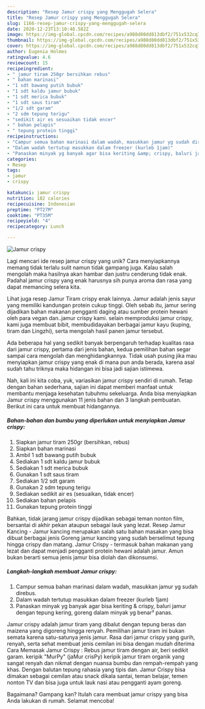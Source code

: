 ```yaml
---
description: "Resep Jamur crispy yang Menggugah Selera"
title: "Resep Jamur crispy yang Menggugah Selera"
slug: 1166-resep-jamur-crispy-yang-menggugah-selera
date: 2020-12-23T13:10:48.582Z
image: https://img-global.cpcdn.com/recipes/a988d80dd813dbf2/751x532cq70/jamur-crispy-foto-resep-utama.jpg
thumbnail: https://img-global.cpcdn.com/recipes/a988d80dd813dbf2/751x532cq70/jamur-crispy-foto-resep-utama.jpg
cover: https://img-global.cpcdn.com/recipes/a988d80dd813dbf2/751x532cq70/jamur-crispy-foto-resep-utama.jpg
author: Eugenia Holmes
ratingvalue: 4.6
reviewcount: 15
recipeingredient:
- " jamur tiram 250gr bersihkan rebus"
- " bahan marinasi"
- "1 sdt bawang putih bubuk"
- "1 sdt kaldu jamur bubuk"
- "1 sdt merica bubuk"
- "1 sdt saus tiram"
- "1/2 sdt garam"
- "2 sdm tepung terigu"
- "sedikit air es sesuaikan tidak encer"
- " bahan pelapis"
- " tepung protein tinggi"
recipeinstructions:
- "Campur semua bahan marinasi dalam wadah, masukkan jamur yg sudah direbus."
- "Dalam wadah tertutup masukkan dalam freezer (kurleb 1jam)"
- "Panaskan minyak yg banyak agar bisa keriting &amp; crispy, baluri jamur dengan tepung kering, goreng dalam minyak yg benar² panas."
categories:
- Resep
tags:
- jamur
- crispy

katakunci: jamur crispy 
nutrition: 182 calories
recipecuisine: Indonesian
preptime: "PT27M"
cooktime: "PT35M"
recipeyield: "4"
recipecategory: Lunch

---
```



![Jamur crispy](https://img-global.cpcdn.com/recipes/a988d80dd813dbf2/751x532cq70/jamur-crispy-foto-resep-utama.jpg)

Lagi mencari ide resep jamur crispy yang unik? Cara menyiapkannya memang tidak terlalu sulit namun tidak gampang juga. Kalau salah mengolah maka hasilnya akan hambar dan justru cenderung tidak enak. Padahal jamur crispy yang enak harusnya sih punya aroma dan rasa yang dapat memancing selera kita.

Lihat juga resep Jamur Tiram crispy enak lainnya. Jamur adalah jenis sayur yang memiliki kandungan protein cukup tinggi. Oleh sebab itu, jamur sering dijadikan bahan makanan pengganti daging atau sumber protein hewani oleh para vegan dan..jamur crispy kami. selain memproduksi jamur crispy, kami juga membuat bibit, membudidayakan berbagai jamur kayu (kuping, tiram dan Lingzhi), serta mengolah hasil panen jamur tersebut.

Ada beberapa hal yang sedikit banyak berpengaruh terhadap kualitas rasa dari jamur crispy, pertama dari jenis bahan, kedua pemilihan bahan segar sampai cara mengolah dan menghidangkannya. Tidak usah pusing jika mau menyiapkan jamur crispy yang enak di mana pun anda berada, karena asal sudah tahu triknya maka hidangan ini bisa jadi sajian istimewa.


Nah, kali ini kita coba, yuk, variasikan jamur crispy sendiri di rumah. Tetap dengan bahan sederhana, sajian ini dapat memberi manfaat untuk membantu menjaga kesehatan tubuhmu sekeluarga. Anda bisa menyiapkan Jamur crispy menggunakan 11 jenis bahan dan 3 langkah pembuatan. Berikut ini cara untuk membuat hidangannya.

<!--inarticleads1-->

##### Bahan-bahan dan bumbu yang diperlukan untuk menyiapkan Jamur crispy:

1. Siapkan  jamur tiram 250gr (bersihkan, rebus)
1. Siapkan  bahan marinasi
1. Ambil 1 sdt bawang putih bubuk
1. Sediakan 1 sdt kaldu jamur bubuk
1. Sediakan 1 sdt merica bubuk
1. Gunakan 1 sdt saus tiram
1. Sediakan 1/2 sdt garam
1. Gunakan 2 sdm tepung terigu
1. Sediakan sedikit air es (sesuaikan, tidak encer)
1. Sediakan  bahan pelapis
1. Gunakan  tepung protein tinggi


Bahkan, tidak jarang jamur crispy dijadikan sebagai teman nonton film, bersantai di akhir pekan ataupun sebagai lauk yang lezat. Resep Jamur Kancing - Jamur kancing merupakan salah satu bahan masakan yang bisa dibuat berbagai jenis Goreng jamur kancing yang sudah berselimut tepung hingga crispy dan matang. Jamur Crispy - termasuk bahan makanan yang lezat dan dapat menjadi pengganti protein hewani adalah jamur. Amun bukan berarti semua jenis jamur bisa diolah dan dikonsumsi. 

<!--inarticleads2-->

##### Langkah-langkah membuat Jamur crispy:

1. Campur semua bahan marinasi dalam wadah, masukkan jamur yg sudah direbus.
1. Dalam wadah tertutup masukkan dalam freezer (kurleb 1jam)
1. Panaskan minyak yg banyak agar bisa keriting &amp; crispy, baluri jamur dengan tepung kering, goreng dalam minyak yg benar² panas.


Jamur crispy adalah jamur tiram yang dibalut dengan tepung beras dan maizena yang digoreng hingga renyah. Pemilihan jamur tiram ini bukan semata karena satu-satunya jenis jamur. Rasa dari jamur crispy yang gurih, renyah, serta sehat membuat jenis cemilan ini bisa dengan mudah diterima Cara Memasak Jamur Crispy : Rebus jamur tiram dengan air, beri sedikit garam. keripik &#34;MurPy&#34; (jaMur crisPy) keripik jamur tiram organik yang sangat renyah dan nikmat dengan nuansa bumbu dan rempah-rempah yang khas. Dengan balutan tepung rahasia yang tipis dan. Jamur Crispy bisa dimakan sebagai cemilan atau snack dikala santai, teman belajar, temen nonton TV dan bisa juga untuk lauk nasi atau pengganti ayam goreng. 

Bagaimana? Gampang kan? Itulah cara membuat jamur crispy yang bisa Anda lakukan di rumah. Selamat mencoba!
